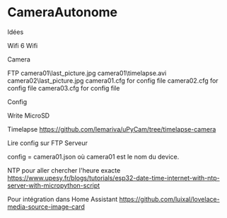 # CameraAutonome

Idées

Wifi 
6 Wifi

Camera

FTP
camera01\last_picture.jpg
camera01\timelapse.avi
camera02\last_picture.jpg
camera01.cfg for config file 
camera02.cfg for config file 
camera03.cfg for config file 



Config

Write MicroSD

Timelapse
https://github.com/lemariva/uPyCam/tree/timelapse-camera

Lire config sur FTP Serveur

config =  camera01.json où camera01 est le nom du  device.

NTP pour aller chercher l'heure exacte
https://www.upesy.fr/blogs/tutorials/esp32-date-time-internet-with-ntp-server-with-micropython-script


Pour intégration dans Home Assistant
https://github.com/luixal/lovelace-media-source-image-card



